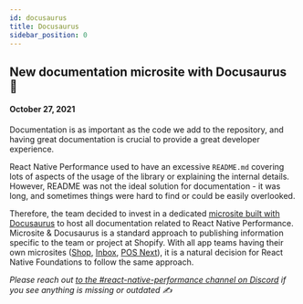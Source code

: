 ```yaml
---
id: docusaurus
title: Docusaurus
sidebar_position: 0
---
```


## New documentation microsite with Docusaurus 📄

#### October 27, 2021

Documentation is as important as the code we add to the repository, and having great documentation is crucial to provide a great developer experience.

React Native Performance used to have an excessive `README.md` covering lots of aspects of the usage of the library or explaining the internal details. However, README was not the ideal solution for documentation - it was long, and sometimes things were hard to find or could be easily overlooked.

Therefore, the team decided to invest in a dedicated [microsite built with Docusaurus](https://development.shopify.io/engineering/keytech/apidocs/microsites) to host all documentation related to React Native Performance. Microsite & Docusaurus is a standard approach to publishing information specific to the team or project at Shopify. With all app teams having their own microsites ([Shop](https://shop.docs.shopify.io/), [Inbox](https://messaging.docs.shopify.io/inbox-client-docs), [POS Next](https://pos.docs.shopify.io/)), it is a natural decision for React Native Foundations to follow the same approach.

_Please reach out [to the #react-native-performance channel on Discord](https://discord.com/channels/928252803867107358/928253059375726622) if you see anything is missing or outdated ✍️_
